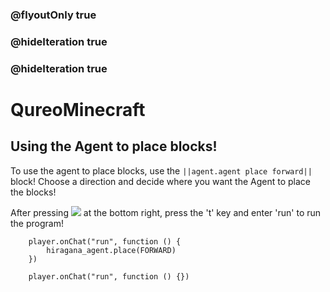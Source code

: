### @flyoutOnly true
### @hideIteration true
### @hideIteration true
# QureoMinecraft

## Using the Agent to place blocks!

To use the agent to place blocks,
use the ``||agent.agent place forward||`` block!
Choose a direction and decide where you want the Agent to place the blocks!

After pressing ![](https://raw.githubusercontent.com/camp-minecraft/TechkidsCampTutorial/master/images/playbutton.png) at the bottom right, press the 't' key and enter 'run' to run the program!

```ghost
    player.onChat("run", function () {
        hiragana_agent.place(FORWARD)
    })
```

```template
    player.onChat("run", function () {})
```